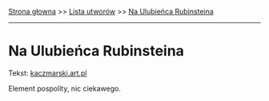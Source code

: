 [Strona głowna](../index.md) >> [Lista utworów](../list.md) >> [Na Ulubieńca Rubinsteina](327.md)

---

# Na Ulubieńca Rubinsteina

Tekst: [kaczmarski.art.pl](https://www.kaczmarski.art.pl/tworczosc/wiersze/na-ulubienca-rubinsteina/)

Element pospolity, nic ciekawego.